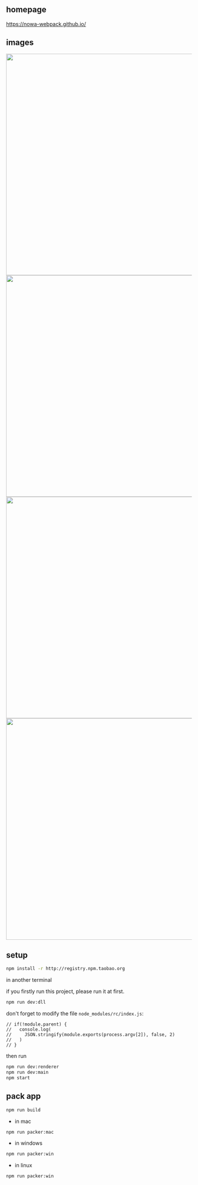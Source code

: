 ## homepage

https://nowa-webpack.github.io/

## images

<img src="https://raw.githubusercontent.com/nowa-webpack/nowa-gui/master/doc/detailp.png" width="600" />
<br/>
<img src="https://raw.githubusercontent.com/nowa-webpack/nowa-gui/master/doc/newp.png" width="600"/>
<br/>
<img src="https://raw.githubusercontent.com/nowa-webpack/nowa-gui/master/doc/pkg.png" width="600"/>
<br/>
<img src="https://raw.githubusercontent.com/nowa-webpack/nowa-gui/master/doc/set1.png" width="600"/>
<br/>


## setup

```bash
npm install -r http://registry.npm.taobao.org

```

in another terminal

if you firstly run this project, please run it at first.
```bash
npm run dev:dll
```

don't forget to modify the file `node_modules/rc/index.js`:

```
// if(!module.parent) {
//   console.log(
//     JSON.stringify(module.exports(process.argv[2]), false, 2)
//   )
// }
```

then run

```bash
npm run dev:renderer
npm run dev:main
npm start

```

## pack app

```bash
npm run build

```

* in mac 

```bash
npm run packer:mac
```

* in windows

```bash
npm run packer:win
```

* in linux

```bash
npm run packer:win
```






